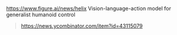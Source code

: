 https://www.figure.ai/news/helix Vision-language-action model for generalist humanoid control
> https://news.ycombinator.com/item?id=43115079